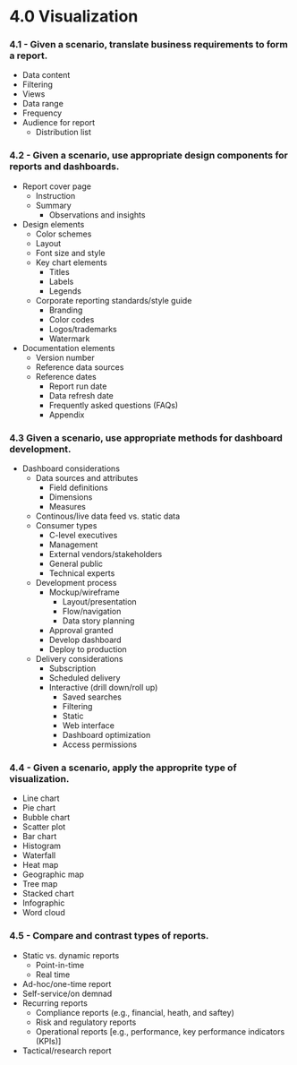 # 4.0 Visualization

### 4.1 - Given a scenario, translate business requirements to form a report.

* Data content
* Filtering
* Views
* Data range
* Frequency
* Audience for report
  * Distribution list

### 4.2 - Given a scenario, use appropriate design components for reports and dashboards.

* Report cover page
  * Instruction
  * Summary
    * Observations and insights
* Design elements
  * Color schemes
  * Layout
  * Font size and style
  * Key chart elements
    * Titles
    * Labels
    * Legends
  * Corporate reporting standards/style guide
    * Branding
    * Color codes
    * Logos/trademarks
    * Watermark
* Documentation elements
  * Version number
  * Reference data sources
  * Reference dates
    * Report run date
    * Data refresh date
    * Frequently asked questions (FAQs)
    * Appendix

### 4.3 Given a scenario, use appropriate methods for dashboard development.

* Dashboard considerations
  * Data sources and attributes
    * Field definitions
    * Dimensions
    * Measures
  * Continous/live data feed vs. static data
  * Consumer types
    * C-level executives
    * Management
    * External vendors/stakeholders
    * General public
    * Technical experts
  * Development process
    * Mockup/wireframe
      * Layout/presentation
      * Flow/navigation
      * Data story planning
    * Approval granted
    * Develop dashboard
    * Deploy to production
  * Delivery considerations
    * Subscription
    * Scheduled delivery
    * Interactive (drill down/roll up)
      * Saved searches
      * Filtering
      * Static
      * Web interface
      * Dashboard optimization
      * Access permissions

### 4.4 - Given a scenario, apply the approprite type of visualization.

* Line chart
* Pie chart
* Bubble chart
* Scatter plot
* Bar chart
* Histogram
* Waterfall
* Heat map
* Geographic map
* Tree map
* Stacked chart
* Infographic
* Word cloud

### 4.5 - Compare and contrast types of reports.

* Static vs. dynamic reports
  * Point-in-time
  * Real time
* Ad-hoc/one-time report
* Self-service/on demnad
* Recurring reports
  * Compliance reports (e.g., financial, heath, and saftey)
  * Risk and regulatory reports
  * Operational reports \[e.g., performance, key performance indicators (KPIs)]
* Tactical/research report
